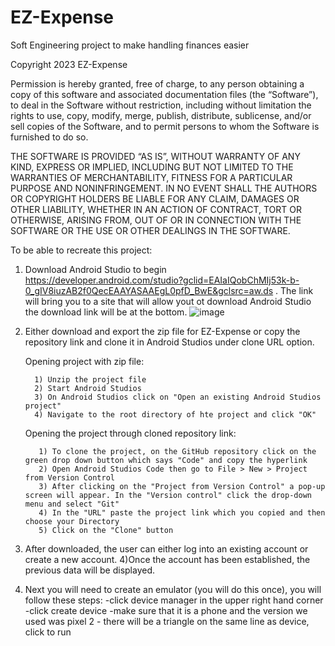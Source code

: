 # EZ-Expense
Soft Engineering project to make handling finances easier

Copyright 2023 EZ-Expense

Permission is hereby granted, free of charge, to any person obtaining a copy of this software and associated documentation files (the “Software”), to deal in the Software without restriction, including without limitation the rights to use, copy, modify, merge, publish, distribute, sublicense, and/or sell copies of the Software, and to permit persons to whom the Software is furnished to do so.

THE SOFTWARE IS PROVIDED “AS IS”, WITHOUT WARRANTY OF ANY KIND, EXPRESS OR IMPLIED, INCLUDING BUT NOT LIMITED TO THE WARRANTIES OF MERCHANTABILITY, FITNESS FOR A PARTICULAR PURPOSE AND NONINFRINGEMENT. IN NO EVENT SHALL THE AUTHORS OR COPYRIGHT HOLDERS BE LIABLE FOR ANY CLAIM, DAMAGES OR OTHER LIABILITY, WHETHER IN AN ACTION OF CONTRACT, TORT OR OTHERWISE, ARISING FROM, OUT OF OR IN CONNECTION WITH THE SOFTWARE OR THE USE OR OTHER DEALINGS IN THE SOFTWARE.


To be able to recreate this project:

1) Download Android Studio to begin https://developer.android.com/studio?gclid=EAIaIQobChMIj53k-b-0_gIV8iuzAB2f0QecEAAYASAAEgL0pfD_BwE&gclsrc=aw.ds . The link will bring you to a site that will allow yout ot download Android Studio the download link will be at the bottom.
![image](https://user-images.githubusercontent.com/55000983/232921413-f9e7b7e6-51e2-46f8-ad53-4c9cd7075ca9.png)



2) Either download and export the zip file for EZ-Expense or copy the repository link and clone it in Android Studios under clone URL option.
    
    Opening project with zip file:
    
         1) Unzip the project file
         2) Start Android Studios
         3) On Android Studios click on "Open an existing Android Studios project"
         4) Navigate to the root directory of hte project and click "OK"
   
   Opening the project through cloned repository link:
   
          1) To clone the project, on the GitHub repository click on the green drop down button which says "Code" and copy the hyperlink
          2) Open Android Studios Code then go to File > New > Project from Version Control
          3) After clicking on the "Project from Version Control" a pop-up screen will appear. In the "Version control" click the drop-down menu and select "Git"
          4) In the "URL" paste the project link which you copied and then choose your Directory
          5) Click on the "Clone" button
  
     
3) After downloaded, the user can either log into an existing account or create a new account.
4)Once the account has been established, the previous data will be displayed. 
5) Next you will need to create an emulator (you will do this once), you will follow these steps:
            -click device manager in the upper right hand corner
            -click create device
            -make sure that it is a phone and the version we used was pixel 2 
            - there will be a triangle on the same line as device, click to run














